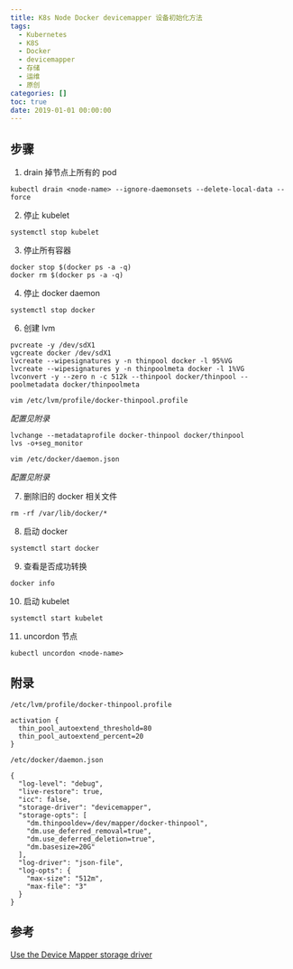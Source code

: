 ```yaml
---
title: K8s Node Docker devicemapper 设备初始化方法
tags:
  - Kubernetes
  - K8S
  - Docker
  - devicemapper
  - 存储
  - 运维
  - 原创
categories: []
toc: true
date: 2019-01-01 00:00:00
---
```



## 步骤

1. drain 掉节点上所有的 pod

```
kubectl drain <node-name> --ignore-daemonsets --delete-local-data --force
```

2. 停止 kubelet

```
systemctl stop kubelet
```

3. 停止所有容器

```
docker stop $(docker ps -a -q)
docker rm $(docker ps -a -q)
```

4. 停止 docker daemon

```
systemctl stop docker
```

<!-- more -->

6. 创建 lvm

```
pvcreate -y /dev/sdX1
vgcreate docker /dev/sdX1
lvcreate --wipesignatures y -n thinpool docker -l 95%VG
lvcreate --wipesignatures y -n thinpoolmeta docker -l 1%VG
lvconvert -y --zero n -c 512k --thinpool docker/thinpool --poolmetadata docker/thinpoolmeta
```

`vim /etc/lvm/profile/docker-thinpool.profile`

*配置见附录*

```
lvchange --metadataprofile docker-thinpool docker/thinpool
lvs -o+seg_monitor
```

`vim /etc/docker/daemon.json`

*配置见附录*

7. 删除旧的 docker 相关文件

```
rm -rf /var/lib/docker/*
```

8. 启动 docker

```
systemctl start docker
```

9. 查看是否成功转换

```
docker info
```

10. 启动 kubelet

```
systemctl start kubelet
```

11. uncordon 节点

```
kubectl uncordon <node-name>
```

## 附录

`/etc/lvm/profile/docker-thinpool.profile`

```
activation {
  thin_pool_autoextend_threshold=80
  thin_pool_autoextend_percent=20
}
```

`/etc/docker/daemon.json`

```
{
  "log-level": "debug",
  "live-restore": true,
  "icc": false,
  "storage-driver": "devicemapper",
  "storage-opts": [
    "dm.thinpooldev=/dev/mapper/docker-thinpool",
    "dm.use_deferred_removal=true",
    "dm.use_deferred_deletion=true",
    "dm.basesize=20G"
  ],
  "log-driver": "json-file",
  "log-opts": {
    "max-size": "512m",
    "max-file": "3"
  }
}
```

## 参考

[Use the Device Mapper storage driver](https://docs.docker.com/storage/storagedriver/device-mapper-driver/#configure-direct-lvm-mode-for-production)
